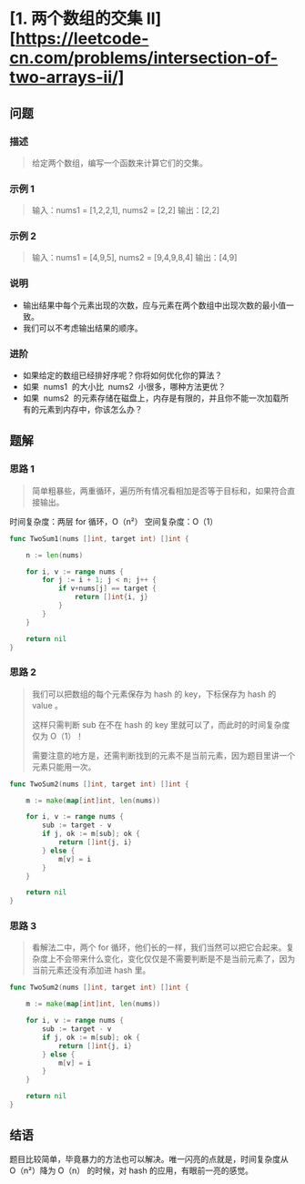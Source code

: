 # [1. 两个数组的交集 II][https://leetcode-cn.com/problems/intersection-of-two-arrays-ii/]

## 问题

### 描述

> 给定两个数组，编写一个函数来计算它们的交集。

### 示例 1

> 输入：nums1 = [1,2,2,1], nums2 = [2,2]
> 输出：[2,2]

### 示例 2

> 输入：nums1 = [4,9,5], nums2 = [9,4,9,8,4]
> 输出：[4,9]

### 说明

- 输出结果中每个元素出现的次数，应与元素在两个数组中出现次数的最小值一致。
- 我们可以不考虑输出结果的顺序。

### 进阶

- 如果给定的数组已经排好序呢？你将如何优化你的算法？
- 如果  nums1  的大小比  nums2  小很多，哪种方法更优？
- 如果  nums2  的元素存储在磁盘上，内存是有限的，并且你不能一次加载所有的元素到内存中，你该怎么办？

## 题解

### 思路 1

> 简单粗暴些，两重循环，遍历所有情况看相加是否等于目标和，如果符合直接输出。

时间复杂度：两层 for 循环，O（n²）
空间复杂度：O（1）

```go
func TwoSum1(nums []int, target int) []int {

	n := len(nums)

	for i, v := range nums {
		for j := i + 1; j < n; j++ {
			if v+nums[j] == target {
				return []int{i, j}
			}
		}
	}

	return nil
}
```

### 思路 2

> 我们可以把数组的每个元素保存为 hash 的 key，下标保存为 hash 的 value 。
>
> 这样只需判断 sub 在不在 hash 的 key 里就可以了，而此时的时间复杂度仅为 O（1）！
>
> 需要注意的地方是，还需判断找到的元素不是当前元素，因为题目里讲一个元素只能用一次。

```go
func TwoSum2(nums []int, target int) []int {

	m := make(map[int]int, len(nums))

	for i, v := range nums {
		sub := target - v
		if j, ok := m[sub]; ok {
			return []int{j, i}
		} else {
			m[v] = i
		}
	}

	return nil
}
```

### 思路 3

> 看解法二中，两个 for 循环，他们长的一样，我们当然可以把它合起来。复杂度上不会带来什么变化，变化仅仅是不需要判断是不是当前元素了，因为当前元素还没有添加进 hash 里。

```go
func TwoSum2(nums []int, target int) []int {

	m := make(map[int]int, len(nums))

	for i, v := range nums {
		sub := target - v
		if j, ok := m[sub]; ok {
			return []int{j, i}
		} else {
			m[v] = i
		}
	}

	return nil
}
```

## 结语

题目比较简单，毕竟暴力的方法也可以解决。唯一闪亮的点就是，时间复杂度从 O（n²）降为 O（n） 的时候，对 hash 的应用，有眼前一亮的感觉。
